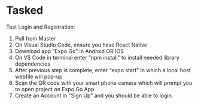 # Tasked

Test Login and Registration: 

1. Pull from Master
2. On Visual Studio Code, ensure you have React Native 
3. Download app "Expo Go" in Android OR IOS
4. On VS Code in terminal enter "npm install" to install needed library dependencies
5. After previous step is complete, enter "expo start" in which a local host webfile will pop-up
6. Scan the QR code with your smart phone camera which will prompt you to open project on Expo Go App
7. Create an Account in "Sign Up" and you should be able to login.
